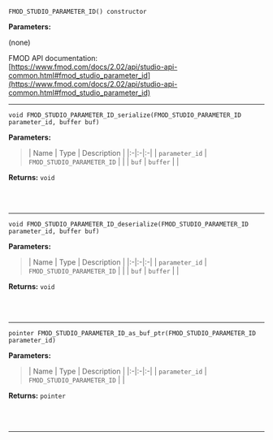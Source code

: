 
`FMOD_STUDIO_PARAMETER_ID() constructor`

**Parameters:**

(none)

FMOD API documentation:<br/>[https://www.fmod.com/docs/2.02/api/studio-api-common.html#fmod_studio_parameter_id](https://www.fmod.com/docs/2.02/api/studio-api-common.html#fmod_studio_parameter_id)

---


`void FMOD_STUDIO_PARAMETER_ID_serialize(FMOD_STUDIO_PARAMETER_ID parameter_id, buffer buf)`

**Parameters:**

> | Name | Type | Description |
  |:-|:-|:-|
  | `parameter_id` | `FMOD_STUDIO_PARAMETER_ID` |  |
  | `buf` | `buffer` |  |

**Returns:** `void`



<br/><br/>

---

`void FMOD_STUDIO_PARAMETER_ID_deserialize(FMOD_STUDIO_PARAMETER_ID parameter_id, buffer buf)`

**Parameters:**

> | Name | Type | Description |
  |:-|:-|:-|
  | `parameter_id` | `FMOD_STUDIO_PARAMETER_ID` |  |
  | `buf` | `buffer` |  |

**Returns:** `void`



<br/><br/>

---

`pointer FMOD_STUDIO_PARAMETER_ID_as_buf_ptr(FMOD_STUDIO_PARAMETER_ID parameter_id)`

**Parameters:**

> | Name | Type | Description |
  |:-|:-|:-|
  | `parameter_id` | `FMOD_STUDIO_PARAMETER_ID` |  |

**Returns:** `pointer`



<br/><br/>

---
